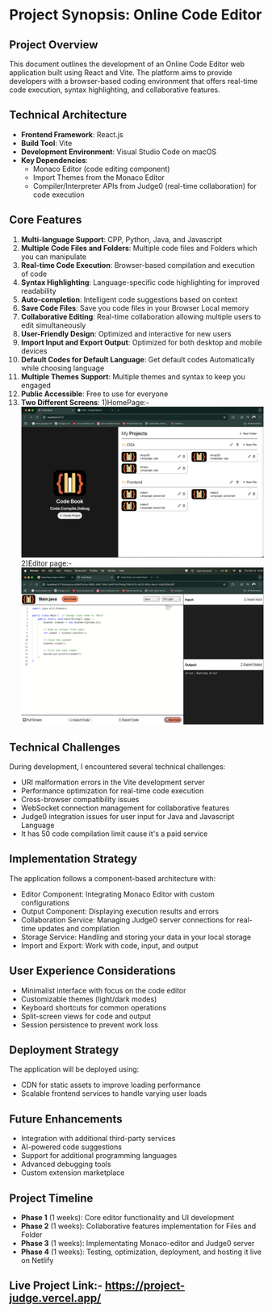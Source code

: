 # Project Synopsis: Online Code Editor

## Project Overview
This document outlines the development of an Online Code Editor web application built using React and Vite. The platform aims to provide developers with a browser-based coding environment that offers real-time code execution, syntax highlighting, and collaborative features.

## Technical Architecture
- **Frontend Framework**: React.js
- **Build Tool**: Vite
- **Development Environment**: Visual Studio Code on macOS
- **Key Dependencies**:
  - Monaco Editor (code editing component)
  - Import Themes from the Monaco Editor
  - Compiler/Interpreter APIs from Judge0 (real-time collaboration) for code execution

## Core Features
1. **Multi-language Support**: CPP, Python, Java, and Javascript
2. **Multiple Code Files and Folders**: Multiple code files and Folders which you can manipulate
3. **Real-time Code Execution**: Browser-based compilation and execution of code
4. **Syntax Highlighting**: Language-specific code highlighting for improved readability
5. **Auto-completion**: Intelligent code suggestions based on context
6. **Save Code Files**: Save you code files in your Browser Local memory
7. **Collaborative Editing**: Real-time collaboration allowing multiple users to edit simultaneously
8. **User-Friendly Design**: Optimized and interactive for new users
9. **Import Input and Export Output**: Optimized for both desktop and mobile devices
10. **Default Codes for Default Language**: Get default codes Automatically while choosing language
11. **Multiple Themes Support**: Multiple themes and syntax to keep you engaged
12. **Public Accessible**: Free to use for everyone
13. **Two Different Screens**: 1)HomePage:- ![alt text](image.png) 2)Editor page:- ![alt text](image-1.png)

## Technical Challenges
During development, I encountered several technical challenges:
- URI malformation errors in the Vite development server
- Performance optimization for real-time code execution
- Cross-browser compatibility issues
- WebSocket connection management for collaborative features
- Judge0 integration issues for user input for Java and Javascript Language
- It has 50 code compilation limit cause it's a paid service


## Implementation Strategy
The application follows a component-based architecture with:
- Editor Component: Integrating Monaco Editor with custom configurations
- Output Component: Displaying execution results and errors
- Collaboration Service: Managing Judge0 server connections for real-time updates and compilation
- Storage Service: Handling and storing your data in your local storage 
- Import and Export: Work with code, input, and output

## User Experience Considerations
- Minimalist interface with focus on the code editor
- Customizable themes (light/dark modes)
- Keyboard shortcuts for common operations
- Split-screen views for code and output
- Session persistence to prevent work loss

## Deployment Strategy
The application will be deployed using:
- CDN for static assets to improve loading performance
- Scalable frontend services to handle varying user loads

## Future Enhancements
- Integration with additional third-party services
- AI-powered code suggestions
- Support for additional programming languages
- Advanced debugging tools
- Custom extension marketplace

## Project Timeline
- **Phase 1** (1 weeks): Core editor functionality and UI development
- **Phase 2** (1 weeks): Collaborative features implementation for Files and Folder
- **Phase 3** (1 weeks): Implementating Monaco-editor and Judge0 server
- **Phase 4** (1 weeks): Testing, optimization, deployment, and hosting it live on Netlify

## Live Project Link:- https://project-judge.vercel.app/

